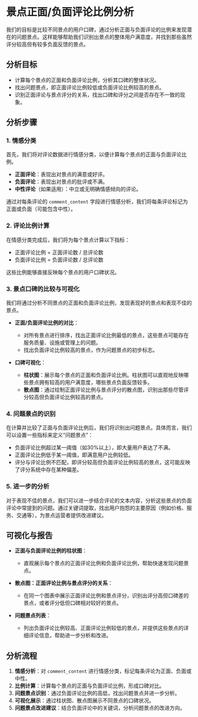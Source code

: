 # 景点正面/负面评论比例分析

我们的目标是比较不同景点的用户口碑，通过分析正面与负面评论的比例来发现潜在的问题景点。这样能够帮助我们识别出景点的整体用户满意度，并找到那些虽然评分较高但有较多负面反馈的景点。

## 分析目标

- 计算每个景点的正面和负面评论比例，分析其口碑的整体状况。
- 找出问题景点，即正面评论比例较低或负面评论比例较高的景点。
- 识别正面评论与景点评分的关系，找出口碑和评分之间是否存在不一致的现象。

## 分析步骤

### 1. 情感分类

首先，我们将对评论数据进行情感分类，以便计算每个景点的正面与负面评论比例。

- **正面评论**：表现出对景点的满意或好评。
- **负面评论**：表现出对景点的批评或不满。
- **中性评论**（如果适用）：中立或无明确情感倾向的评论。

通过对每条评论的 `comment_content` 字段进行情感分析，我们将每条评论标记为正面或负面（可能包含中性）。

### 2. 评论比例计算

在情感分类完成后，我们将为每个景点计算以下指标：

- 正面评论比例 = 正面评论数 / 总评论数
- 负面评论比例 = 负面评论数 / 总评论数

这些比例能够直接反映每个景点的用户口碑状况。

### 3. 景点口碑的比较与可视化

我们将通过分析不同景点的正面和负面评论比例，发现表现好的景点和表现不佳的景点。

- **正面/负面评论比例的对比**：
  - 对所有景点进行排序，找出正面评论比例最低的景点，这些景点可能存在服务质量、设施或管理上的问题。
  - 找出负面评论比例较高的景点，作为问题景点的初步标志。

- **口碑可视化**：
  - **柱状图**：展示每个景点的正面和负面评论比例。柱状图可以直观地反映哪些景点拥有较高的用户满意度，哪些景点负面反馈较多。
  - **散点图**：通过绘制正面评论比例与景点评分的散点图，识别出那些尽管评分较高但负面评论比例较高的景点。

### 4. 问题景点的识别

在计算并比较了正面与负面评论比例后，我们将识别出问题景点。具体而言，我们可以设置一些指标来定义“问题景点”：

- 负面评论比例超过某一阈值（如30%以上），即大量用户表达了不满。
- 正面评论比例低于某一阈值，即满意用户比例较低。
- 评分与评论比例不匹配，即评分较高但负面评论比例较高的景点，这可能反映了评分系统中存在某种偏差。

### 5. 进一步的分析

对于表现不佳的景点，我们可以进一步结合评论的文本内容，分析这些景点的负面评论中常提到的问题。通过关键词提取，找出用户抱怨的主要原因（例如价格、服务、交通等），为景点运营者提供改进建议。

## 可视化与报告

- **正面与负面评论比例的柱状图**：
  - 直观展示每个景点的正面评论比例和负面评论比例，帮助快速发现问题景点。

- **散点图：正面评论比例与景点评分的关系**：
  - 在同一个图表中展示正面评论比例和景点评分，识别出评分高但口碑差的景点，或者评分低但口碑相对较好的景点。

- **问题景点列表**：
  - 列出负面评论比例较高、正面评论比例较低的景点，并提供这些景点的详细评论信息，帮助进一步分析和改进。

## 分析流程

1. **情感分析**：对 `comment_content` 进行情感分类，标记每条评论为正面、负面或中性。
2. **比例计算**：计算每个景点的正面与负面评论比例，形成口碑对比。
3. **问题景点识别**：通过负面评论比例的高低，找出问题景点并进一步分析。
4. **可视化展示**：通过柱状图、散点图展示不同景点的口碑状况。
5. **问题景点改进建议**：结合负面评论中的关键词，分析问题景点的改进方向。